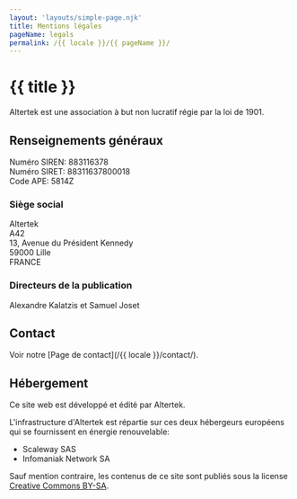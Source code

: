 ```yaml
---
layout: 'layouts/simple-page.njk'
title: Mentions légales
pageName: legals
permalink: /{{ locale }}/{{ pageName }}/
---
```


# {{ title }}

Altertek est une association à but non lucratif régie par la loi de 1901.

## Renseignements généraux
Numéro SIREN: 883116378  
Numéro SIRET:  88311637800018  
Code APE: 5814Z  

### Siège social
Altertek  
A42  
13, Avenue du Président Kennedy  
59000 Lille  
FRANCE  

### Directeurs de la publication
Alexandre Kalatzis et Samuel Joset

## Contact
Voir notre [Page de contact](/{{ locale }}/contact/).

## Hébergement
Ce site web est développé et édité par Altertek.

L'infrastructure d'Altertek est répartie sur ces deux hébergeurs européens qui se fournissent en énergie renouvelable:  
- Scaleway SAS  
- Infomaniak Network SA  


Sauf mention contraire, les contenus de ce site sont publiés sous la license [Creative Commons BY-SA](https://creativecommons.org/licenses/by-sa/4.0/).
